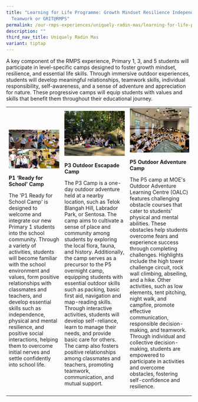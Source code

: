 ```yaml
---
title: "Learning for Life Programme: Growth Mindset Resilience Independence
  Teamwork or GRIT@RMPS"
permalink: /our-rmps-experiences/uniquely-radin-mas/learning-for-life-programme/
description: ""
third_nav_title: Uniquely Radin Mas
variant: tiptap
---
```

<p>A key component of the RMPS experience, Primary 1, 3, and 5 students will
participate in level-specific camps designed to foster growth mindset,
resilience, and essential life skills. Through immersive outdoor experiences,
students will develop meaningful relationships, teamwork skills, individual
responsibility, self-awareness, and a sense of adventure and appreciation
for nature. These progressive camps will equip students with values and
skills that benefit them throughout their educational journey.</p>
<table style="minWidth: 75px">
<colgroup>
<col>
<col>
<col>
</colgroup>
<tbody>
<tr>
<td rowspan="1" colspan="1">
<div class="isomer-image-wrapper">
<img style="width: 100%" height="auto" width="100%" alt="" src="/images/P1_Camp.jpg">
</div>
<p><strong>P1 ‘Ready for School’ Camp</strong>
</p>
<p>The 'P1 Ready for School Camp' is designed to welcome and integrate our
new Primary 1 students into the school community. Through a variety of
activities, students will become familiar with the school environment and
values, form positive relationships with classmates and teachers, and develop
essential skills such as independence, physical and mental resilience,
and positive social interactions, helping them to overcome initial nerves
and settle confidently into school life.</p>
</td>
<td rowspan="1" colspan="1">
<div class="isomer-image-wrapper">
<img style="width: 100%" height="auto" width="100%" alt="" src="/images/P3_Camp.jpg">
</div>
<p><strong>P3 Outdoor Escapade Camp&nbsp;</strong>
</p>
<p>The P3 Camp is a one-day outdoor adventure held at a nearby location,
such as Telok Blangah Hill, Labrador Park, or Sentosa. The camp aims to
cultivate a sense of place and community among students by exploring the
local flora, fauna, and history. Additionally, the camp serves as a precursor
to the P5 overnight camp, equipping students with essential outdoor skills
such as packing, basic first aid, navigation and map-reading skills. Through
interactive activities, students will develop self-reliance, learn to manage
their needs, and provide basic care for others. The camp also fosters positive
relationships among classmates and teachers, promoting teamwork, communication,
and mutual support.</p>
</td>
<td rowspan="1" colspan="1">
<div class="isomer-image-wrapper">
<img style="width: 100%" height="auto" width="100%" alt="" src="/images/P5_Camp.jpg">
</div>
<p><strong>P5 Outdoor Adventure Camp</strong>
</p>
<p>The P5 camp at MOE's Outdoor Adventure Learning Centre (OALC) features
challenging obstacle courses that cater to students' physical and mental
abilities. These obstacles help students overcome fears and experience
success through completing challenges. Highlights include the high tower
challenge circuit, rock wall climbing, abseiling, and a hike. Other activities,
such as low elements, tent pitching, night walk, and campfire, promote
effective communication, responsible decision-making, and teamwork. Through
individual and collective decision-making, students are empowered to participate
in activities and overcome obstacles, fostering self-confidence and resilience.</p>
</td>
</tr>
</tbody>
</table>
<p></p>
